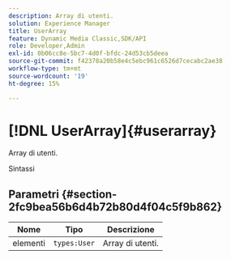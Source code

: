 ```yaml
---
description: Array di utenti.
solution: Experience Manager
title: UserArray
feature: Dynamic Media Classic,SDK/API
role: Developer,Admin
exl-id: 0b06cc8e-5bc7-4d0f-bfdc-24d53cb5deea
source-git-commit: f42378a20b58e4c5ebc961c6526d7cecabc2ae38
workflow-type: tm+mt
source-wordcount: '19'
ht-degree: 15%

---
```


# [!DNL UserArray]{#userarray}

Array di utenti.

Sintassi

## Parametri {#section-2fc9bea56b6d4b72b80d4f04c5f9b862}

| Nome | Tipo | Descrizione |
|---|---|---|
| elementi | `types:User` | Array di utenti. |
